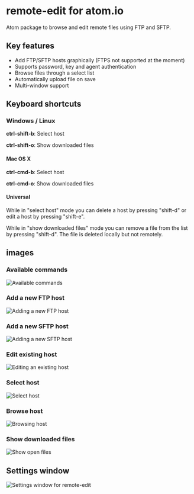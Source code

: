 # remote-edit for atom.io

Atom package to browse and edit remote files using FTP and SFTP.

## Key features
* Add FTP/SFTP hosts graphically (FTPS not supported at the moment)
* Supports password, key and agent authentication
* Browse files through a select list
* Automatically upload file on save
* Multi-window support

## Keyboard shortcuts
### Windows / Linux
**ctrl-shift-b**: Select host

**ctrl-shift-o**: Show downloaded files

#### Mac OS X
**ctrl-cmd-b**: Select host

**ctrl-cmd-o**: Show downloaded files

#### Universal
While in "select host" mode you can delete a host by pressing "shift-d" or edit a host by pressing "shift-e".

While in "show downloaded files" mode you can remove a file from the list by pressing "shift-d". The file is deleted locally but not remotely.

## images
### Available commands
![Available commands](http://imgur.com/dS9a0CZ.png)

### Add a new FTP host
![Adding a new FTP host](http://imgur.com/dEVvXd6.png)

### Add a new SFTP host
![Adding a new SFTP host](http://imgur.com/4Kq3kwh.png)

### Edit existing host
![Editing an existing host](http://imgur.com/GgXh5qQ.png)

### Select host
![Select host](http://imgur.com/BediXn9.png)

### Browse host
![Browsing host](http://i.imgur.com/RwvMgFH.png)

### Show downloaded files
![Show open files](http://imgur.com/wpTTBQt.png)


## Settings window
![Settings window for remote-edit](http://imgur.com/8BG2Mz7.png)
